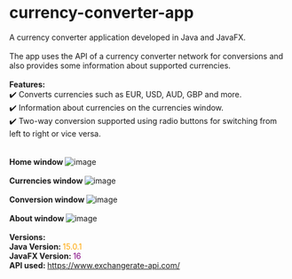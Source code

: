 # currency-converter-app

A currency converter application developed in Java and JavaFX. <br>
<br>
The app uses the API of a currency converter network for conversions and also provides some information about supported currencies.<br>
<br>
<b> Features: </b>
<br>
✔️ Converts currencies such as EUR, USD, AUD, GBP and more. <br>
✔️ Information about currencies on the currencies window. <br>
✔️ Two-way conversion supported using radio buttons for switching from left to right or vice versa. <br>
<br>
<br>
<b> Home window </b>
![image](https://drive.google.com/uc?export=view&id=19FpgONgmkhD_bKJwzKCml0OKAaC4kkfQ)
<br>
<br>
<b> Currencies window </b>
![image](https://drive.google.com/uc?export=view&id=1a22XpwgNnHpVJA0hbrLcm_1PrByOCf4J)
<br>
<br>
<b> Conversion window </b>
![image](https://drive.google.com/uc?export=view&id=1-z9OXKBahOSSlUsMhv4HRDxas5JI4AeZ)
<br>
<br>
<b> About window </b>
![image](https://drive.google.com/uc?export=view&id=14X7TW6Ye2P58j8NYb80-t1qODzTYgThX)
<br>
<br>
<b> Versions: </b>
<br>
<b>Java Version: </b> <font color="orange"> 15.0.1 </font> <br>
<b>JavaFX Version: </b> <font color="purple"> 16 </font> <br>
<b>API used: </b><font color="red">  https://www.exchangerate-api.com/ </font>
